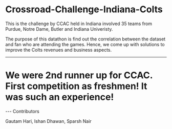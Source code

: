 # Crossroad-Challenge-Indiana-Colts

This is the challenge by CCAC held in Indiana involved 35 teams from Purdue, Notre Dame, Butler and Indiana Univeristy.

The purpose of this datathon is find out the correlation between the dataset and fan who are attending the games. Hence, we come up with solutions to improve the Colts revenues and business aspects.

---
# We were 2nd runner up for CCAC. First competition as freshmen! It was such an experience!

--- Contributors

Gautam Hari, Ishan Dhawan, Sparsh Nair
